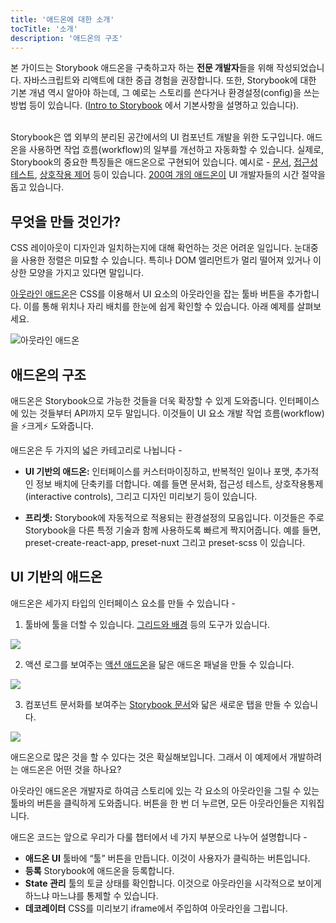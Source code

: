 ```yaml
---
title: '애드온에 대한 소개'
tocTitle: '소개'
description: '애드온의 구조'
---
```


<div class="aside">본 가이드는 Storybook 애드온을 구축하고자 하는 <b>전문 개발자</b>들을 위해 작성되었습니다. 자바스크립트와 리액트에 대한 중급 경험을 권장합니다. 또한, Storybook에 대한 기본 개념 역시 알아야 하는데, 그 예로는 스토리를 쓴다거나 환경설정(config)을 쓰는 방법 등이 있습니다. (<a href="/intro-to-storybook">Intro to Storybook</a> 에서 기본사항을 설명하고 있습니다).
</div>

<br/>

Storybook은 앱 외부의 분리된 공간에서의 UI 컴포넌트 개발을 위한 도구입니다. 애드온을 사용하면 작업 흐름(workflow)의 일부를 개선하고 자동화할 수 있습니다. 실제로, Storybook의 중요한 특징들은 애드온으로 구현되어 있습니다. 예시로 - [문서](https://storybook.js.org/docs/react/writing-docs/introduction), [접근성 테스트](https://storybook.js.org/addons/@storybook/addon-a11y), [상호작용 제어](https://storybook.js.org/docs/react/essentials/controls) 등이 있습니다. [200여 개의 애드온이](https://storybook.js.org/addons) UI 개발자들의 시간 절약을 돕고 있습니다.

## 무엇을 만들 것인가?

CSS 레이아웃이 디자인과 일치하는지에 대해 확언하는 것은 어려운 일입니다. 눈대중을 사용한 정렬은 미묘할 수 있습니다. 특히나 DOM 엘리먼트가 멀리 떨어져 있거나 이상한 모양을 가지고 있다면 말입니다.

[아웃라인 애드온](https://storybook.js.org/addons/storybook-addon-outline)은 CSS를 이용해서 UI 요소의 아웃라인을 잡는 툴바 버튼을 추가합니다. 이를 통해 위치나 자리 배치를 한눈에 쉽게 확인할 수 있습니다. 아래 예제를 살펴보세요.

![아웃라인 애드온](../../images/outline-addon-hero.gif)

## 애드온의 구조

애드온은 Storybook으로 가능한 것들을 더욱 확장할 수 있게 도와줍니다. 인터페이스에 있는 것들부터 API까지 모두 말입니다. 이것들이 UI 요소 개발 작업 흐름(workflow)을 ⚡크게⚡ 도와줍니다.

애드온은 두 가지의 넓은 카테고리로 나뉩니다 - 

- **UI 기반의 애드온:** 인터페이스를 커스터마이징하고, 반복적인 일이나 포맷, 추가적인 정보 배치에 단축키를 더합니다. 예를 들면 문서화, 접근성 테스트, 상호작용통제(interactive controls), 그리고 디자인 미리보기 등이 있습니다.

- **프리셋:** Storybook에 자동적으로 적용되는 환경설정의 모음입니다. 이것들은 주로 Storybook을 다른 특정 기술과 함께 사용하도록 빠르게 짝지어줍니다. 예를 들면, preset-create-react-app, preset-nuxt 그리고 preset-scss 이 있습니다.

## UI 기반의 애드온

애드온은 세가지 타입의 인터페이스 요소를 만들 수 있습니다 - 

1. 툴바에 툴을 더할 수 있습니다. [그리드와 배경](https://storybook.js.org/docs/react/essentials/backgrounds) 등의 도구가 있습니다.

![](../../images/toolbar.png)

2. 액션 로그를 보여주는 [액션 애드온](https://storybook.js.org/docs/react/essentials/actions)을 닮은 애드온 패널을 만들 수 있습니다.

![](../../images/panel.png)

3. 컴포넌트 문서화를 보여주는 [Storybook 문서](https://storybook.js.org/docs/react/writing-docs/introduction)와 닯은 새로운 탭을 만들 수 있습니다.

![](../../images/tab.png)

애드온으로 많은 것을 할 수 있다는 것은 확실해보입니다. 그래서 이 예제에서 개발하려는 애드온은 어떤 것을 하나요?

아웃라인 애드온은 개발자로 하여금 스토리에 있는 각 요소의 아웃라인을 그릴 수 있는 툴바의 버튼을 클릭하게 도와줍니다. 버튼을 한 번 더 누르면, 모든 아웃라인들은 지워집니다.

애드온 코드는 앞으로 우리가 다룰 챕터에서 네 가지 부분으로 나누어 설명합니다 - 

- **애드온 UI** 툴바에 “툴” 버튼을 만듭니다. 이것이 사용자가 클릭하는 버튼입니다.
- **등록** Storybook에 애드온을 등록합니다.
- **State 관리** 툴의 토글 상태를 확인합니다. 이것으로 아웃라인을 시각적으로 보이게 하느냐 마느냐를 통제할 수 있습니다.
- **데코레이터** CSS를 미리보기 iframe에서 주입하여 아웃라인을 그립니다.
